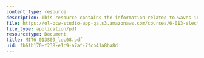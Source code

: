 ```yaml
---
content_type: resource
description: This resource contains the information related to waves in media.
file: https://ol-ocw-studio-app-qa.s3.amazonaws.com/courses/6-013-electromagnetics-and-applications-spring-2009/fb6fb170f238e1c9a7af7fcb41a8ba8d_MIT6_013S09_lec08.pdf
file_type: application/pdf
resourcetype: Document
title: MIT6_013S09_lec08.pdf
uid: fb6fb170-f238-e1c9-a7af-7fcb41a8ba8d
---
```

